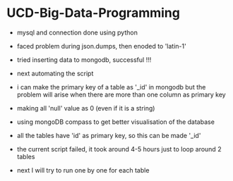# UCD-Big-Data-Programming

- mysql and connection done using python 
- faced problem during json.dumps, then enoded to 'latin-1' 
- tried inserting data to mongodb, successful !!!

- next automating the script

- i can make the primary key of a table as '_id' in mongodb but the problem will arise when there are more than one column as primary key
- making all 'null' value as 0 (even if it is a string)

- using mongoDB compass to get better visualisation of the database
- all the tables have 'id' as primary key, so this can be made '_id'

- the current script failed, it took around 4-5 hours just to loop around 2 tables
- next I will try to run one by one for each table
